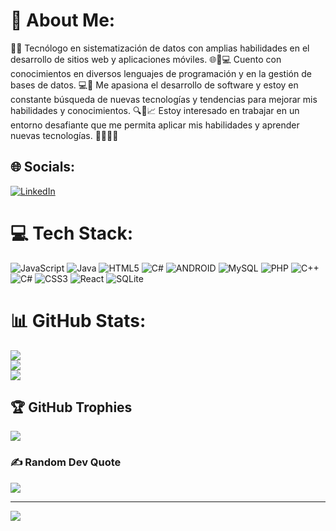# 💫 About Me:

👨‍💻 Tecnólogo en sistematización de datos con amplias habilidades en el desarrollo de sitios web y aplicaciones móviles. 🌐📱💻
Cuento con conocimientos en diversos lenguajes de programación y en la gestión de bases de datos. 💻💾 Me apasiona el desarrollo de software y estoy en constante búsqueda de nuevas
tecnologías y tendencias para mejorar mis habilidades y conocimientos. 🔍🚀📈 Estoy interesado en trabajar en un entorno desafiante que me permita aplicar mis habilidades y aprender nuevas tecnologías. 💪👨‍🎓👀


## 🌐 Socials:
[![LinkedIn](https://img.shields.io/badge/LinkedIn-%230077B5.svg?logo=linkedin&logoColor=white)](https://linkedin.com/in/jose-luis-hernandez-claros/) 

# 💻 Tech Stack:
![JavaScript](https://img.shields.io/badge/javascript-%23323330.svg?style=for-the-badge&logo=javascript&logoColor=%23F7DF1E) ![Java](https://img.shields.io/badge/java-%23ED8B00.svg?style=for-the-badge&logo=java&logoColor=white) ![HTML5](https://img.shields.io/badge/html5-%23E34F26.svg?style=for-the-badge&logo=html5&logoColor=white) ![C#](https://img.shields.io/badge/c%23-%23239120.svg?style=for-the-badge&logo=c-sharp&logoColor=white) ![ANDROID](https://img.shields.io/badge/android-%2320232a.svg?style=for-the-badge&logo=android&logoColor=%a4c639) ![MySQL](https://img.shields.io/badge/mysql-%2300f.svg?style=for-the-badge&logo=mysql&logoColor=white) ![PHP](https://img.shields.io/badge/php-%23777BB4.svg?style=for-the-badge&logo=php&logoColor=white) ![C++](https://img.shields.io/badge/c++-%2300599C.svg?style=for-the-badge&logo=c%2B%2B&logoColor=white) ![C#](https://img.shields.io/badge/c%23-%23239120.svg?style=for-the-badge&logo=c-sharp&logoColor=white) ![CSS3](https://img.shields.io/badge/css3-%231572B6.svg?style=for-the-badge&logo=css3&logoColor=white) ![React](https://img.shields.io/badge/react-%2320232a.svg?style=for-the-badge&logo=react&logoColor=%2361DAFB) ![SQLite](https://img.shields.io/badge/sqlite-%2307405e.svg?style=for-the-badge&logo=sqlite&logoColor=white)
# 📊 GitHub Stats:
![](https://github-readme-stats.vercel.app/api?username=joseluishernandezclaros&theme=dark&hide_border=false&include_all_commits=true&count_private=false)<br/>
![](https://github-readme-streak-stats.herokuapp.com/?user=joseluishernandezclaros&theme=dark&hide_border=false)<br/>
![](https://github-readme-stats.vercel.app/api/top-langs/?username=joseluishernandezclaros&theme=dark&hide_border=false&include_all_commits=true&count_private=false&layout=compact)

## 🏆 GitHub Trophies
![](https://github-profile-trophy.vercel.app/?username=joseluishernandezclaros&theme=discord&no-frame=false&no-bg=false&margin-w=4)

### ✍️ Random Dev Quote
![](https://quotes-github-readme.vercel.app/api?type=horizontal&theme=radical)

---
[![](https://visitcount.itsvg.in/api?id=joseluishernandezclaros&icon=0&color=0)](https://visitcount.itsvg.in)

<!-- Proudly created with GPRM ( https://gprm.itsvg.in ) -->
